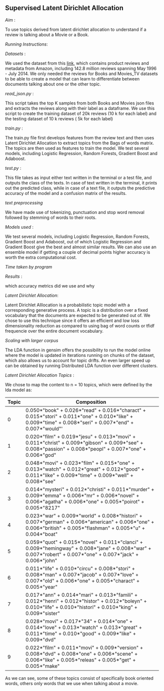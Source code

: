 ## Supervised Latent Dirichlet Allocation

*Aim* : 

To use topics derived from latent dirichlet allocation to understand if a review is talking about a Movie or a Book.

*Running Instructions*:



*Datasets* : 

We used the dataset from this [link](http://jmcauley.ucsd.edu/data/amazon/links.html), which contains product reviews and metadata from Amazon, including 142.8 million reviews spanning May 1996 - July 2014. We only needed the reviews for Books and Movies_TV datasets to be able to create a model that can learn to differentiate between documents talking about one or the other topic.

*read_json.py* : 

This script takes the top K samples from both Books and Movies json files and extracts the reviews along with their label as a dataframe. We use this script to create the training dataset of 20k reviews (10 k for each label) and the testing dataset of 10 k reviews ( 5k for each label)

*train.py* : 

The train.py file first develops features from the review text and then uses Latent Dirichlet Allocation to extract topics from the Bags of words matrix. The topics are then used as features to train the model. We test several models, including Logistic Regression, Random Forests, Gradient Boost and Adaboost.

*test.py* :

This file takes as input either text written in the terminal or a test file, and outputs the class of the texts. In case of text written in the terminal, it prints out the predicted class, while in case of a text file, it outputs the predictive accuracy of the model and a confusion matrix of the results.

*text preprocessing*

We have made use of tokenizing, punctuation and stop word removal followed by stemming of words to their roots.

*Models used* : 

We test several models, including Logistic Regression, Random Forests, Gradient Boost and Adaboost, out of which Logistic Regression and Gradient Boost give the best and almost similar results. We can also use an ensemble model if getting a couple of decimal points higher accuracy is worth the extra computational cost.

*Time taken by program*

*Results* :

which accuracy metrics did we use and why

*Latent Dirichlet Allocation*:

Latent Dirichlet Alllocation is a probabilistic topic model with a corresponding generative process. A topic is a distribution over a fixed vocabulary that the documents are expected to be generated out of. We chose to use this technique since it offers an efficient and low loss dimensionality reduction as compared to using bag of word counts or tfidf frequencie over the entire document vocabulary. 

*Scaling with larger corpus*

The LDA function in gensim offers the possibility to run the model online where the model is updated in iterations running on chunks of the dataset, which also allows us to account for topic drifts. An even larger speed up can be obtained by running Distributed LDA function over different clusters.

*Latent Dirichlet Allocation Topics* :

We chose to map the content to n = 10 topics, which were defined by the lda model as:

| Topic | Composition                              |
| ----- | ---------------------------------------- |
| 0     | 0.050*"book" + 0.026*"read" + 0.016*"charact" + 0.015*"stori" + 0.011*"one" + 0.010*"like" + 0.009*"time" + 0.008*"seri" + 0.007*"end" + 0.007*"would"' |
| 1     | 0.020*"film" + 0.019*"jesu" + 0.013*"movi" + 0.011*"christ" + 0.009*"gibson" + 0.009*"see" + 0.008*"passion" + 0.008*"peopl" + 0.007*"one" + 0.006*"god" |
| 2     | 0.048*"movi" + 0.023*"film" + 0.015*"one" + 0.013*"watch" + 0.012*"great" + 0.012*"good" + 0.011*"like" + 0.009*"time" + 0.009*"well" + 0.008*"see" |
| 3     | 0.014*"mysteri" + 0.012*"christi" + 0.011*"murder" + 0.009*"emma" + 0.006*"mr" + 0.006*"novel" + 0.006*"agatha" + 0.006*"one" + 0.005*"poirot" + 0.005*"8217" |
| 4     | 0.023*"war" + 0.009*"world" + 0.008*"histori" + 0.007*"german" + 0.006*"american" + 0.006*"one" + 0.006*"british" + 0.005*"flashman" + 0.005*"u" + 0.004*"boat" |
| 5     | 0.059*"quot" + 0.015*"novel" + 0.011*"clanci" + 0.009*"hemingway" + 0.008*"jane" + 0.008*"war" + 0.007*"robert" + 0.007*"one" + 0.007*"jack" + 0.006*"john" |
| 6     | 0.011*"life" + 0.010*"circu" + 0.008*"stori" + 0.008*"man" + 0.007*"jacob" + 0.007*"love" + 0.007*"old" + 0.006*"one" + 0.005*"charact" + 0.005*"year" |
| 7     | 0.017*"ann" + 0.014*"mari" + 0.013*"famili" + 0.012*"henri" + 0.012*"histor" + 0.012*"boleyn" + 0.010*"life" + 0.010*"histori" + 0.010*"king" + 0.009*"sister" |
| 8     | 0.028*"movi" + 0.017*"34" + 0.014*"one" + 0.014*"love" + 0.013*"watch" + 0.013*"great" + 0.011*"time" + 0.010*"good" + 0.009*"like" + 0.009*"dvd" |
| 9     | 0.022*"film" + 0.011*"movi" + 0.009*"version" + 0.008*"dvd" + 0.008*"one" + 0.006*"scene" + 0.006*"like" + 0.005*"releas" + 0.005*"get" + 0.005*"make" |

As we can see, some of these topics consist of specifically book oriented words, others only words that we use when talking about a movie.